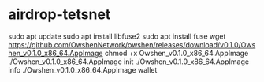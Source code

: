 # airdrop-tetsnet
sudo apt update
sudo apt install libfuse2
sudo apt install fuse
wget https://github.com/OwshenNetwork/owshen/releases/download/v0.1.0/Owshen_v0.1.0_x86_64.AppImage
chmod +x Owshen_v0.1.0_x86_64.AppImage
./Owshen_v0.1.0_x86_64.AppImage init
./Owshen_v0.1.0_x86_64.AppImage info
./Owshen_v0.1.0_x86_64.AppImage wallet
